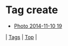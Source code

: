 <!--
title: Tag create
date: 2020-06-28T15:26:58.317Z
tags:
-->
# Tag create

 * [Photo 2014-11-10 19](102291638499.md)

| [Tags](tags.md) | [Top](index.md) |
